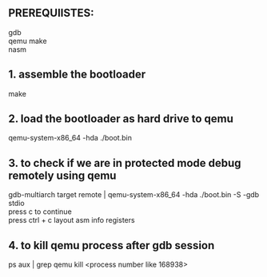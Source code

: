 ## PREREQUIISTES:  

gdb  
qemu
make  
nasm  

## 1. assemble the bootloader
make

## 2. load the bootloader as hard drive to qemu
qemu-system-x86_64 -hda ./boot.bin  

## 3. to check if we are in protected mode debug remotely using qemu
gdb-multiarch
target remote | qemu-system-x86_64 -hda ./boot.bin -S -gdb stdio  
press c to continue  
press ctrl + c 
layout asm
info registers


## 4. to kill qemu process after gdb session 
ps aux | grep qemu
kill <process number like 168938>